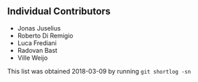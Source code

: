## Individual Contributors

- Jonas Juselius
- Roberto Di Remigio
- Luca Frediani
- Radovan Bast
- Ville Weijo

This list was obtained 2018-03-09 by running `git shortlog -sn`
